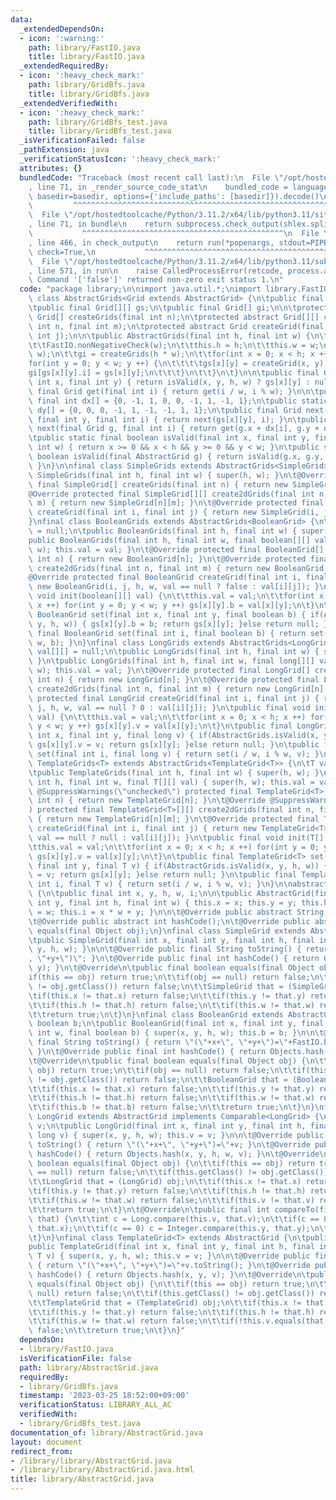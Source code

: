 ```yaml
---
data:
  _extendedDependsOn:
  - icon: ':warning:'
    path: library/FastIO.java
    title: library/FastIO.java
  _extendedRequiredBy:
  - icon: ':heavy_check_mark:'
    path: library/GridBfs.java
    title: library/GridBfs.java
  _extendedVerifiedWith:
  - icon: ':heavy_check_mark:'
    path: library/GridBfs_test.java
    title: library/GridBfs_test.java
  _isVerificationFailed: false
  _pathExtension: java
  _verificationStatusIcon: ':heavy_check_mark:'
  attributes: {}
  bundledCode: "Traceback (most recent call last):\n  File \"/opt/hostedtoolcache/Python/3.11.2/x64/lib/python3.11/site-packages/onlinejudge_verify/documentation/build.py\"\
    , line 71, in _render_source_code_stat\n    bundled_code = language.bundle(stat.path,\
    \ basedir=basedir, options={'include_paths': [basedir]}).decode()\n          \
    \         ^^^^^^^^^^^^^^^^^^^^^^^^^^^^^^^^^^^^^^^^^^^^^^^^^^^^^^^^^^^^^^^^^^^^^^^^^^^^^^^^^\n\
    \  File \"/opt/hostedtoolcache/Python/3.11.2/x64/lib/python3.11/site-packages/onlinejudge_verify/languages/user_defined.py\"\
    , line 71, in bundle\n    return subprocess.check_output(shlex.split(command))\n\
    \           ^^^^^^^^^^^^^^^^^^^^^^^^^^^^^^^^^^^^^^^^^^^^^\n  File \"/opt/hostedtoolcache/Python/3.11.2/x64/lib/python3.11/subprocess.py\"\
    , line 466, in check_output\n    return run(*popenargs, stdout=PIPE, timeout=timeout,\
    \ check=True,\n           ^^^^^^^^^^^^^^^^^^^^^^^^^^^^^^^^^^^^^^^^^^^^^^^^^^^^^^^^^\n\
    \  File \"/opt/hostedtoolcache/Python/3.11.2/x64/lib/python3.11/subprocess.py\"\
    , line 571, in run\n    raise CalledProcessError(retcode, process.args,\nsubprocess.CalledProcessError:\
    \ Command '['false']' returned non-zero exit status 1.\n"
  code: "package library;\n\nimport java.util.*;\nimport library.FastIO;\n\nabstract\
    \ class AbstractGrids<Grid extends AbstractGrid> {\n\tpublic final int h, w;\n\
    \tpublic final Grid[][] gs;\n\tpublic final Grid[] gi;\n\n\tprotected abstract\
    \ Grid[] createGrids(final int n);\n\tprotected abstract Grid[][] create2dGrids(final\
    \ int n, final int m);\n\tprotected abstract Grid createGrid(final int i, final\
    \ int j);\n\n\tpublic AbstractGrids(final int h, final int w) {\n\t\tFastIO.nonNegativeCheck(h);\n\
    \t\tFastIO.nonNegativeCheck(w);\n\t\tthis.h = h;\n\t\tthis.w = w;\n\t\tgs = create2dGrids(h,\
    \ w);\n\t\tgi = createGrids(h * w);\n\t\tfor(int x = 0; x < h; x ++) {\n\t\t\t\
    for(int y = 0; y < w; y ++) {\n\t\t\t\tgs[x][y] = createGrid(x, y);\n\t\t\t\t\
    gi[gs[x][y].i] = gs[x][y];\n\t\t\t}\n\t\t}\n\t}\n\n\tpublic final Grid get(final\
    \ int x, final int y) { return isValid(x, y, h, w) ? gs[x][y] : null; }\n\tpublic\
    \ final Grid get(final int i) { return get(i / w, i % w); }\n\n\tpublic static\
    \ final int dx[] = {0, -1, 1, 0, 0, -1, 1, -1, 1};\n\tpublic static final int\
    \ dy[] = {0, 0, 0, -1, 1, -1, -1, 1, 1};\n\tpublic final Grid next(final int x,\
    \ final int y, final int i) { return next(gs[x][y], i); }\n\tpublic final Grid\
    \ next(final Grid g, final int i) { return get(g.x + dx[i], g.y + dy[i]); }\n\n\
    \tpublic static final boolean isValid(final int x, final int y, final int h, final\
    \ int w) { return x >= 0 && x < h && y >= 0 && y < w; }\n\tpublic static final\
    \ boolean isValid(final AbstractGrid g) { return isValid(g.x, g.y, g.h, g.w);\
    \ }\n}\n\nfinal class SimpleGrids extends AbstractGrids<SimpleGrid> {\n\tpublic\
    \ SimpleGrids(final int h, final int w) { super(h, w); }\n\t@Override protected\
    \ final SimpleGrid[] createGrids(final int n) { return new SimpleGrid[n]; }\n\t\
    @Override protected final SimpleGrid[][] create2dGrids(final int n, final int\
    \ m) { return new SimpleGrid[n][m]; }\n\t@Override protected final SimpleGrid\
    \ createGrid(final int i, final int j) { return new SimpleGrid(i, j, h, w); }\n\
    }\nfinal class BooleanGrids extends AbstractGrids<BooleanGrid> {\n\tboolean val[][]\
    \ = null;\n\tpublic BooleanGrids(final int h, final int w) { super(h, w); }\n\t\
    public BooleanGrids(final int h, final int w, final boolean[][] val) { super(h,\
    \ w); this.val = val; }\n\t@Override protected final BooleanGrid[] createGrids(final\
    \ int n) { return new BooleanGrid[n]; }\n\t@Override protected final BooleanGrid[][]\
    \ create2dGrids(final int n, final int m) { return new BooleanGrid[n][m]; }\n\t\
    @Override protected final BooleanGrid createGrid(final int i, final int j) { return\
    \ new BooleanGrid(i, j, h, w, val == null ? false : val[i][j]); }\n\tpublic final\
    \ void init(boolean[][] val) {\n\t\tthis.val = val;\n\t\tfor(int x = 0; x < h;\
    \ x ++) for(int y = 0; y < w; y ++) gs[x][y].b = val[x][y];\n\t}\n\tpublic final\
    \ BooleanGrid set(final int x, final int y, final boolean b) { if(AbstractGrids.isValid(x,\
    \ y, h, w)) { gs[x][y].b = b; return gs[x][y]; }else return null; }\n\tpublic\
    \ final BooleanGrid set(final int i, final boolean b) { return set(i / w, i %\
    \ w, b); }\n}\nfinal class LongGrids extends AbstractGrids<LongGrid> {\n\tlong\
    \ val[][] = null;\n\tpublic LongGrids(final int h, final int w) { super(h, w);\
    \ }\n\tpublic LongGrids(final int h, final int w, final long[][] val) { super(h,\
    \ w); this.val = val; }\n\t@Override protected final LongGrid[] createGrids(final\
    \ int n) { return new LongGrid[n]; }\n\t@Override protected final LongGrid[][]\
    \ create2dGrids(final int n, final int m) { return new LongGrid[n][m]; }\n\t@Override\
    \ protected final LongGrid createGrid(final int i, final int j) { return new LongGrid(i,\
    \ j, h, w, val == null ? 0 : val[i][j]); }\n\tpublic final void init(long[][]\
    \ val) {\n\t\tthis.val = val;\n\t\tfor(int x = 0; x < h; x ++) for(int y = 0;\
    \ y < w; y ++) gs[x][y].v = val[x][y];\n\t}\n\tpublic final LongGrid set(final\
    \ int x, final int y, final long v) { if(AbstractGrids.isValid(x, y, h, w)) {\
    \ gs[x][y].v = v; return gs[x][y]; }else return null; }\n\tpublic final LongGrid\
    \ set(final int i, final long v) { return set(i / w, i % w, v); }\n}\nfinal class\
    \ TemplateGrids<T> extends AbstractGrids<TemplateGrid<T>> {\n\tT val[][] = null;\n\
    \tpublic TemplateGrids(final int h, final int w) { super(h, w); }\n\tpublic TemplateGrids(final\
    \ int h, final int w, final T[][] val) { super(h, w); this.val = val; }\n\t@Override\
    \ @SuppressWarnings(\"unchecked\") protected final TemplateGrid<T>[] createGrids(final\
    \ int n) { return new TemplateGrid[n]; }\n\t@Override @SuppressWarnings(\"unchecked\"\
    ) protected final TemplateGrid<T>[][] create2dGrids(final int n, final int m)\
    \ { return new TemplateGrid[n][m]; }\n\t@Override protected final TemplateGrid<T>\
    \ createGrid(final int i, final int j) { return new TemplateGrid<T>(i, j, h, w,\
    \ val == null ? null : val[i][j]); }\n\tpublic final void init(T[][] val) {\n\t\
    \tthis.val = val;\n\t\tfor(int x = 0; x < h; x ++) for(int y = 0; y < w; y ++)\
    \ gs[x][y].v = val[x][y];\n\t}\n\tpublic final TemplateGrid<T> set(final int x,\
    \ final int y, final T v) { if(AbstractGrids.isValid(x, y, h, w)) { gs[x][y].v\
    \ = v; return gs[x][y]; }else return null; }\n\tpublic final TemplateGrid<T> set(final\
    \ int i, final T v) { return set(i / w, i % w, v); }\n}\n\nabstract class AbstractGrid\
    \ {\n\tpublic final int x, y, h, w, i;\n\n\tpublic AbstractGrid(final int x, final\
    \ int y, final int h, final int w) { this.x = x; this.y = y; this.h = h; this.w\
    \ = w; this.i = x * w + y; }\n\n\t@Override public abstract String toString();\n\
    \t@Override public abstract int hashCode();\n\t@Override public abstract boolean\
    \ equals(final Object obj);\n}\nfinal class SimpleGrid extends AbstractGrid {\n\
    \tpublic SimpleGrid(final int x, final int y, final int h, final int w) { super(x,\
    \ y, h, w); }\n\n\t@Override public final String toString() { return \"(\"+x+\"\
    , \"+y+\")\"; }\n\t@Override public final int hashCode() { return Objects.hash(x,\
    \ y); }\n\t@Override\n\tpublic final boolean equals(final Object obj) {\n\t\t\
    if(this == obj) return true;\n\t\tif(obj == null) return false;\n\t\tif(this.getClass()\
    \ != obj.getClass()) return false;\n\t\tSimpleGrid that = (SimpleGrid) obj;\n\t\
    \tif(this.x != that.x) return false;\n\t\tif(this.y != that.y) return false;\n\
    \t\tif(this.h != that.h) return false;\n\t\tif(this.w != that.w) return false;\n\
    \t\treturn true;\n\t}\n}\nfinal class BooleanGrid extends AbstractGrid {\n\tpublic\
    \ boolean b;\n\tpublic BooleanGrid(final int x, final int y, final int h, final\
    \ int w, final boolean b) { super(x, y, h, w); this.b = b; }\n\n\t@Override public\
    \ final String toString() { return \"(\"+x+\", \"+y+\")=\"+FastIO.booleanToChar(b);\
    \ }\n\t@Override public final int hashCode() { return Objects.hash(x, y, b); }\n\
    \t@Override\n\tpublic final boolean equals(final Object obj) {\n\t\tif(this ==\
    \ obj) return true;\n\t\tif(obj == null) return false;\n\t\tif(this.getClass()\
    \ != obj.getClass()) return false;\n\t\tBooleanGrid that = (BooleanGrid) obj;\n\
    \t\tif(this.x != that.x) return false;\n\t\tif(this.y != that.y) return false;\n\
    \t\tif(this.h != that.h) return false;\n\t\tif(this.w != that.w) return false;\n\
    \t\tif(this.b != that.b) return false;\n\t\treturn true;\n\t}\n}\nfinal class\
    \ LongGrid extends AbstractGrid implements Comparable<LongGrid> {\n\tpublic long\
    \ v;\n\tpublic LongGrid(final int x, final int y, final int h, final int w, final\
    \ long v) { super(x, y, h, w); this.v = v; }\n\n\t@Override public final String\
    \ toString() { return \"(\"+x+\", \"+y+\")=\"+v; }\n\t@Override public final int\
    \ hashCode() { return Objects.hash(x, y, h, w, v); }\n\t@Override\n\tpublic final\
    \ boolean equals(final Object obj) {\n\t\tif(this == obj) return true;\n\t\tif(obj\
    \ == null) return false;\n\t\tif(this.getClass() != obj.getClass()) return false;\n\
    \t\tLongGrid that = (LongGrid) obj;\n\t\tif(this.x != that.x) return false;\n\t\
    \tif(this.y != that.y) return false;\n\t\tif(this.h != that.h) return false;\n\
    \t\tif(this.w != that.w) return false;\n\t\tif(this.v != that.v) return false;\n\
    \t\treturn true;\n\t}\n\t@Override\n\tpublic final int compareTo(final LongGrid\
    \ that) {\n\t\tint c = Long.compare(this.v, that.v);\n\t\tif(c == 0) c = Integer.compare(this.x,\
    \ that.x);\n\t\tif(c == 0) c = Integer.compare(this.y, that.y);\n\t\treturn c;\n\
    \t}\n}\nfinal class TemplateGrid<T> extends AbstractGrid {\n\tpublic T v;\n\t\
    public TemplateGrid(final int x, final int y, final int h, final int w, final\
    \ T v) { super(x, y, h, w); this.v = v; }\n\n\t@Override public final String toString()\
    \ { return \"(\"+x+\", \"+y+\")=\"+v.toString(); }\n\t@Override public final int\
    \ hashCode() { return Objects.hash(x, y, v); }\n\t@Override\n\tpublic final boolean\
    \ equals(final Object obj) {\n\t\tif(this == obj) return true;\n\t\tif(obj ==\
    \ null) return false;\n\t\tif(this.getClass() != obj.getClass()) return false;\n\
    \t\tTemplateGrid that = (TemplateGrid) obj;\n\t\tif(this.x != that.x) return false;\n\
    \t\tif(this.y != that.y) return false;\n\t\tif(this.h != that.h) return false;\n\
    \t\tif(this.w != that.w) return false;\n\t\tif(!this.v.equals(that.v)) return\
    \ false;\n\t\treturn true;\n\t}\n}"
  dependsOn:
  - library/FastIO.java
  isVerificationFile: false
  path: library/AbstractGrid.java
  requiredBy:
  - library/GridBfs.java
  timestamp: '2023-03-25 18:52:00+09:00'
  verificationStatus: LIBRARY_ALL_AC
  verifiedWith:
  - library/GridBfs_test.java
documentation_of: library/AbstractGrid.java
layout: document
redirect_from:
- /library/library/AbstractGrid.java
- /library/library/AbstractGrid.java.html
title: library/AbstractGrid.java
---
```

